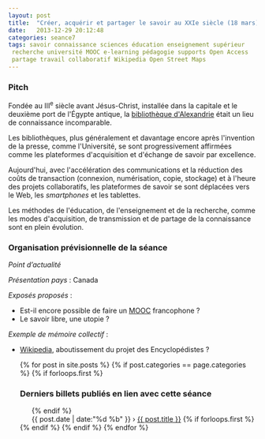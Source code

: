 ```yaml
---
layout: post
title:  "Créer, acquérir et partager le savoir au XXIe siècle (18 mars)"
date:   2013-12-29 20:12:48
categories: seance7
tags: savoir connaissance sciences éducation enseignement supérieur
 recherche université MOOC e-learning pédagogie supports Open Access
 partage travail collaboratif Wikipedia Open Street Maps
---
```


### Pitch

Fondée au III<sup>e</sup> siècle avant Jésus-Christ, installée dans
la capitale et le deuxième port de l'Égypte antique, la [bibliothèque
d'Alexandrie][bibli] était un lieu de connaissance incomparable.

Les bibliothèques, plus généralement et davantage encore après
l'invention de la presse, comme l'Université, se sont progressivement
affirmées comme les plateformes d'acquisition et d'échange de savoir
par excellence.

Aujourd'hui, avec l'accélération des communications et la réduction
des coûts de transaction (connexion, numérisation, copie, stockage) et
à l'heure des projets collaboratifs, les plateformes de savoir se sont
déplacées vers le Web, les *smartphones* et les tablettes.

Les méthodes de l'éducation, de l'enseignement et de la recherche,
comme les modes d'acquisition, de transmission et de partage de la
connaissance sont en plein évolution.

### Organisation prévisionnelle de la séance

_Point d’actualité_

_Présentation pays_ : Canada

_Exposés proposés_ :

- Est-il encore possible de faire un [MOOC][] francophone ?
- Le savoir libre, une utopie ?

_Exemple de mémoire collectif_ :

- [Wikipedia][], aboutissement du projet des Encyclopédistes ?


  {% for post in site.posts %}
  {% if post.categories == page.categories %}
   {% if forloops.first %}
   <h3>Derniers billets publiés en lien avec cette séance</h3>
   <ul class="past posts">
   {% endif %}
   <li style="list-style-type: none;">
   <time datetime="{{ post.date | date_to_xmlschema }}" itemprop="datePublished">{{ post.date | date:"%d %b" }} </time>
   ›
   <span itemprop="name"><a href="{{ post.url }}" itemprop="url">{{ post.title }}</a></span>
   {% if forloops.first %}
   </ul>
   {% endif %}
  {% endif %}
  {% endfor %}

[bibli]: http://fr.wikipedia.org/wiki/Biblioth%C3%A8que_d%27Alexandrie
[MOOC]: http://fr.wikipedia.org/wiki/MOOC
[Wikipedia]: http://fr.wikipedia.org
